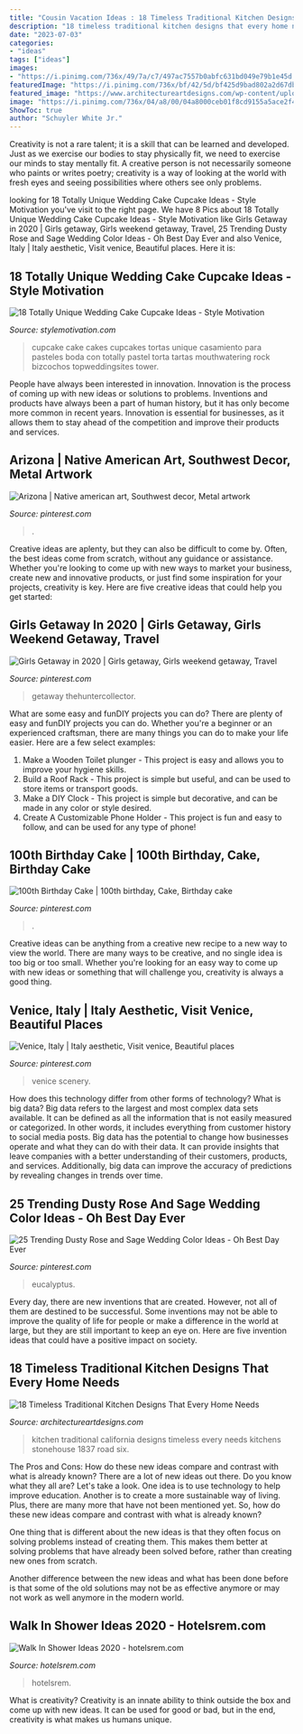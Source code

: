 ```yaml
---
title: "Cousin Vacation Ideas : 18 Timeless Traditional Kitchen Designs That Every Home Needs"
description: "18 timeless traditional kitchen designs that every home needs"
date: "2023-07-03"
categories:
- "ideas"
tags: ["ideas"]
images:
- "https://i.pinimg.com/736x/49/7a/c7/497ac7557b0abfc631bd049e79b1e45d.jpg"
featuredImage: "https://i.pinimg.com/736x/bf/42/5d/bf425d9bad802a2d67db3d761157fc68.jpg"
featured_image: "https://www.architectureartdesigns.com/wp-content/uploads/2015/07/18-Timeless-Traditional-Kitchen-Designs-That-Every-Home-Needs-8.jpg"
image: "https://i.pinimg.com/736x/04/a8/00/04a8000ceb01f8cd9155a5ace2f4032e.jpg"
ShowToc: true
author: "Schuyler White Jr."
---
```



Creativity is not a rare talent; it is a skill that can be learned and developed. Just as we exercise our bodies to stay physically fit, we need to exercise our minds to stay mentally fit. A creative person is not necessarily someone who paints or writes poetry; creativity is a way of looking at the world with fresh eyes and seeing possibilities where others see only problems.

	

		
looking for 18 Totally Unique Wedding Cake Cupcake Ideas - Style Motivation you've visit to the right page. We have 8 Pics about 18 Totally Unique Wedding Cake Cupcake Ideas - Style Motivation like Girls Getaway in 2020 | Girls getaway, Girls weekend getaway, Travel, 25 Trending Dusty Rose and Sage Wedding Color Ideas - Oh Best Day Ever and also Venice, Italy | Italy aesthetic, Visit venice, Beautiful places. Here it is:
		
    
## 18 Totally Unique Wedding Cake Cupcake Ideas - Style Motivation

<img loading=lazy src="https://www.topweddingsites.com/wedding-blog/wp-content/uploads/2014/03/Screen-Shot-2014-03-11-at-7.24.47-AM.png" onerror="this.onerror=null;this.src='https://tse3.mm.bing.net/th?id=OIP.0uhhvjQGGtrAqAZnZNGY2wHaLo&amp;pid=15.1';" alt="18 Totally Unique Wedding Cake Cupcake Ideas - Style Motivation">

_Source: stylemotivation.com_

>cupcake cake cakes cupcakes tortas unique casamiento para pasteles boda con totally pastel torta tartas mouthwatering rock bizcochos topweddingsites tower. 

	

People have always been interested in innovation. Innovation is the process of coming up with new ideas or solutions to problems. Inventions and products have always been a part of human history, but it has only become more common in recent years. Innovation is essential for businesses, as it allows them to stay ahead of the competition and improve their products and services.

    
## Arizona | Native American Art, Southwest Decor, Metal Artwork

<img loading=lazy src="https://i.pinimg.com/736x/b6/d6/6a/b6d66abdb31054a84dd252e33018cba1--metal-artwork-southwest-decor.jpg" onerror="this.onerror=null;this.src='https://tse4.mm.bing.net/th?id=OIP.rBxFg49N3NDvZwFq94NAYwHaJ4&amp;pid=15.1';" alt="Arizona | Native american art, Southwest decor, Metal artwork">

_Source: pinterest.com_

>. 

	

Creative ideas are aplenty, but they can also be difficult to come by. Often, the best ideas come from scratch, without any guidance or assistance. Whether you're looking to come up with new ways to market your business, create new and innovative products, or just find some inspiration for your projects, creativity is key. Here are five creative ideas that could help you get started: 

    
## Girls Getaway In 2020 | Girls Getaway, Girls Weekend Getaway, Travel

<img loading=lazy src="https://i.pinimg.com/736x/49/7a/c7/497ac7557b0abfc631bd049e79b1e45d.jpg" onerror="this.onerror=null;this.src='https://tse4.mm.bing.net/th?id=OIP.paDHyw-jtUeFtpNBp_MPHQHaLG&amp;pid=15.1';" alt="Girls Getaway in 2020 | Girls getaway, Girls weekend getaway, Travel">

_Source: pinterest.com_

>getaway thehuntercollector. 

	

What are some easy and funDIY projects you can do?
There are plenty of easy and funDIY projects you can do. Whether you're a beginner or an experienced craftsman, there are many things you can do to make your life easier. Here are a few select examples: 
1. Make a Wooden Toilet plunger - This project is easy and allows you to improve your hygiene skills. 
2. Build a Roof Rack - This project is simple but useful, and can be used to store items or transport goods. 
3. Make a DIY Clock - This project is simple but decorative, and can be made in any color or style desired. 
4. Create A Customizable Phone Holder - This project is fun and easy to follow, and can be used for any type of phone!

    
## 100th Birthday Cake | 100th Birthday, Cake, Birthday Cake

<img loading=lazy src="https://i.pinimg.com/736x/04/a8/00/04a8000ceb01f8cd9155a5ace2f4032e.jpg" onerror="this.onerror=null;this.src='https://tse2.mm.bing.net/th?id=OIP.tiqRXG8TpB52EF63Uvii3gHaJ3&amp;pid=15.1';" alt="100th Birthday Cake | 100th birthday, Cake, Birthday cake">

_Source: pinterest.com_

>. 

	

Creative ideas can be anything from a creative new recipe to a new way to view the world. There are many ways to be creative, and no single idea is too big or too small. Whether you're looking for an easy way to come up with new ideas or something that will challenge you, creativity is always a good thing.

    
## Venice, Italy | Italy Aesthetic, Visit Venice, Beautiful Places

<img loading=lazy src="https://i.pinimg.com/736x/b6/c6/b4/b6c6b4eb13557909e908abf1e79bbe9e.jpg" onerror="this.onerror=null;this.src='https://tse2.mm.bing.net/th?id=OIP.ETJi_yvsYk2EwtJcvOSuhQHaLH&amp;pid=15.1';" alt="Venice, Italy | Italy aesthetic, Visit venice, Beautiful places">

_Source: pinterest.com_

>venice scenery. 

	

How does this technology differ from other forms of technology?
What is big data? Big data refers to the largest and most complex data sets available. It can be defined as all the information that is not easily measured or categorized. In other words, it includes everything from customer history to social media posts.
Big data has the potential to change how businesses operate and what they can do with their data. It can provide insights that leave companies with a better understanding of their customers, products, and services. Additionally, big data can improve the accuracy of predictions by revealing changes in trends over time.

    
## 25 Trending Dusty Rose And Sage Wedding Color Ideas - Oh Best Day Ever

<img loading=lazy src="https://i.pinimg.com/736x/bf/42/5d/bf425d9bad802a2d67db3d761157fc68.jpg" onerror="this.onerror=null;this.src='https://tse1.mm.bing.net/th?id=OIP.1_P8EIcTXHst6rV4a5eYZAHaLH&amp;pid=15.1';" alt="25 Trending Dusty Rose and Sage Wedding Color Ideas - Oh Best Day Ever">

_Source: pinterest.com_

>eucalyptus. 

	

Every day, there are new inventions that are created. However, not all of them are destined to be successful. Some inventions may not be able to improve the quality of life for people or make a difference in the world at large, but they are still important to keep an eye on. Here are five invention ideas that could have a positive impact on society.

    
## 18 Timeless Traditional Kitchen Designs That Every Home Needs

<img loading=lazy src="https://www.architectureartdesigns.com/wp-content/uploads/2015/07/18-Timeless-Traditional-Kitchen-Designs-That-Every-Home-Needs-8.jpg" onerror="this.onerror=null;this.src='https://tse4.mm.bing.net/th?id=OIP.oVGNb4PRNwu-5PuQxTj-aAHaE7&amp;pid=15.1';" alt="18 Timeless Traditional Kitchen Designs That Every Home Needs">

_Source: architectureartdesigns.com_

>kitchen traditional california designs timeless every needs kitchens stonehouse 1837 road six. 

	

The Pros and Cons: How do these new ideas compare and contrast with what is already known?
There are a lot of new ideas out there. Do you know what they all are? Let's take a look. 
One idea is to use technology to help improve education. Another is to create a more sustainable way of living. Plus, there are many more that have not been mentioned yet. So, how do these new ideas compare and contrast with what is already known?

One thing that is different about the new ideas is that they often focus on solving problems instead of creating them. This makes them better at solving problems that have already been solved before, rather than creating new ones from scratch. 

Another difference between the new ideas and what has been done before is that some of the old solutions may not be as effective anymore or may not work as well anymore in the modern world.

    
## Walk In Shower Ideas 2020 - Hotelsrem.com

<img loading=lazy src="https://hotelsrem.com/wp-content/uploads/2020/03/walk-in-shower-ideas-unique-look-at-these-30-attractive-walk-in-shower-designs-the-of-walk-in-shower-ideas.jpg" onerror="this.onerror=null;this.src='https://tse4.mm.bing.net/th?id=OIP.6L38u32PnN9aCxeQkZXn6AHaLH&amp;pid=15.1';" alt="Walk In Shower Ideas 2020 - hotelsrem.com">

_Source: hotelsrem.com_

>hotelsrem. 

	

What is creativity?
Creativity is an innate ability to think outside the box and come up with new ideas. It can be used for good or bad, but in the end, creativity is what makes us humans unique.

